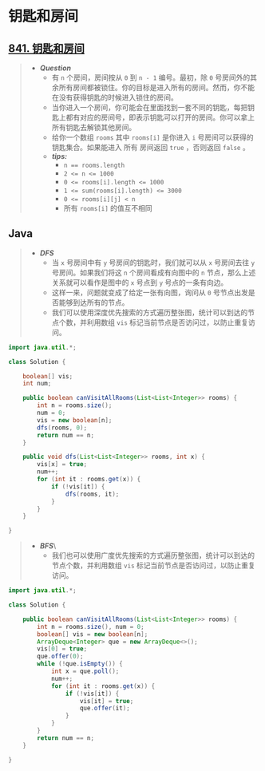 # 钥匙和房间

## [841. 钥匙和房间](https://leetcode.cn/problems/keys-and-rooms/)

> - ***Question***
>   - 有 `n` 个房间，房间按从 `0` 到 `n - 1` 编号。最初，除 `0` 号房间外的其余所有房间都被锁住。你的目标是进入所有的房间。然而，你不能在没有获得钥匙的时候进入锁住的房间。
>   - 当你进入一个房间，你可能会在里面找到一套不同的钥匙，每把钥匙上都有对应的房间号，即表示钥匙可以打开的房间。你可以拿上所有钥匙去解锁其他房间。
>   - 给你一个数组 `rooms` 其中 `rooms[i]` 是你进入 `i` 号房间可以获得的钥匙集合。如果能进入 所有 房间返回 `true` ，否则返回 `false` 。
>   - ***tips:***
>     - `n == rooms.length`
>     - `2 <= n <= 1000`
>     - `0 <= rooms[i].length <= 1000`
>     - `1 <= sum(rooms[i].length) <= 3000`
>     - `0 <= rooms[i][j] < n`
>     - 所有 `rooms[i]` 的值互不相同

## Java

> - ***DFS***
>   - 当 `x` 号房间中有 `y` 号房间的钥匙时，我们就可以从 `x` 号房间去往 `y` 号房间。如果我们将这 `n` 个房间看成有向图中的 `n` 节点，那么上述关系就可以看作是图中的 `x` 号点到 `y` 号点的一条有向边。
>   - 这样一来，问题就变成了给定一张有向图，询问从 `0` 号节点出发是否能够到达所有的节点。
>   - 我们可以使用深度优先搜索的方式遍历整张图，统计可以到达的节点个数，并利用数组 `vis` 标记当前节点是否访问过，以防止重复访问。

```java
import java.util.*;

class Solution {

    boolean[] vis;
    int num;

    public boolean canVisitAllRooms(List<List<Integer>> rooms) {
        int n = rooms.size();
        num = 0;
        vis = new boolean[n];
        dfs(rooms, 0);
        return num == n;
    }

    public void dfs(List<List<Integer>> rooms, int x) {
        vis[x] = true;
        num++;
        for (int it : rooms.get(x)) {
            if (!vis[it]) {
                dfs(rooms, it);
            }
        }
    }

}
```

> - ***BFS***\
>   - 我们也可以使用广度优先搜索的方式遍历整张图，统计可以到达的节点个数，并利用数组 `vis` 标记当前节点是否访问过，以防止重复访问。

```java
import java.util.*;

class Solution {

    public boolean canVisitAllRooms(List<List<Integer>> rooms) {
        int n = rooms.size(), num = 0;
        boolean[] vis = new boolean[n];
        ArrayDeque<Integer> que = new ArrayDeque<>();
        vis[0] = true;
        que.offer(0);
        while (!que.isEmpty()) {
            int x = que.poll();
            num++;
            for (int it : rooms.get(x)) {
                if (!vis[it]) {
                    vis[it] = true;
                    que.offer(it);
                }
            }
        }
        return num == n;
    }

}
```

